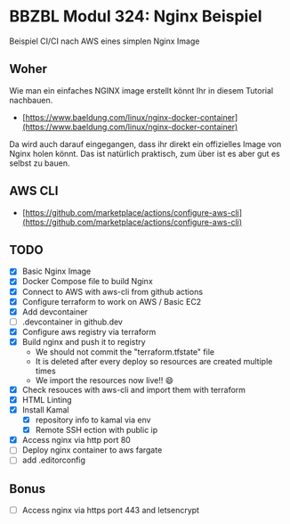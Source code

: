 # BBZBL Modul 324: Nginx Beispiel

Beispiel CI/CI nach AWS eines simplen Nginx Image

## Woher

Wie man ein einfaches NGINX image erstellt könnt Ihr in diesem Tutorial nachbauen.

- [https://www.baeldung.com/linux/nginx-docker-container](https://www.baeldung.com/linux/nginx-docker-container)

Da wird auch darauf eingegangen, dass ihr direkt ein offizielles Image von Nginx holen könnt.
Das ist natürlich praktisch, zum über ist es aber gut es selbst zu bauen.

## AWS CLI

- [https://github.com/marketplace/actions/configure-aws-cli](https://github.com/marketplace/actions/configure-aws-cli)

## TODO

- [x] Basic Nginx Image
- [x] Docker Compose file to build Nginx
- [x] Connect to AWS with aws-cli from github actions
- [x] Configure terraform to work on AWS / Basic EC2
- [x] Add devcontainer
- [ ] .devcontainer in github.dev
- [x] Configure aws registry via terraform
- [x] Build nginx and push it to registry
  - We should not commit the "terraform.tfstate" file
  - It is deleted after every deploy so resources are created multiple times
  - We import the resources now live!! 😄
- [x] Check resouces with aws-cli and import them with terraform
- [x] HTML Linting
- [x] Install Kamal
  - [x] repository info to kamal via env
  - [x] Remote SSH ection with public ip
- [x] Access nginx via http port 80
- [ ] Deploy nginx container to aws fargate
- [ ] add .editorconfig

## Bonus

- [ ] Access nginx via https port 443 and letsencrypt
